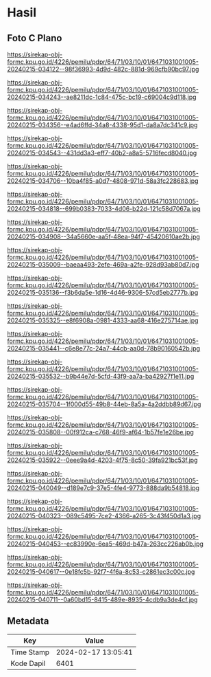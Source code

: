 # Hasil

## Foto C Plano

https://sirekap-obj-formc.kpu.go.id/4226/pemilu/pdpr/64/71/03/10/01/6471031001005-20240215-034122--98f36993-4d9d-482c-881d-969cfb90bc97.jpg

https://sirekap-obj-formc.kpu.go.id/4226/pemilu/pdpr/64/71/03/10/01/6471031001005-20240215-034243--ae8211dc-1c84-475c-bc19-c69004c9d118.jpg

https://sirekap-obj-formc.kpu.go.id/4226/pemilu/pdpr/64/71/03/10/01/6471031001005-20240215-034356--e4ad6ffd-34a8-4338-95d1-da8a7dc341c9.jpg

https://sirekap-obj-formc.kpu.go.id/4226/pemilu/pdpr/64/71/03/10/01/6471031001005-20240215-034543--431dd3a3-eff7-40b2-a8a5-5716fecd8040.jpg

https://sirekap-obj-formc.kpu.go.id/4226/pemilu/pdpr/64/71/03/10/01/6471031001005-20240215-034706--10ba4f85-a0d7-4808-971d-58a3fc228683.jpg

https://sirekap-obj-formc.kpu.go.id/4226/pemilu/pdpr/64/71/03/10/01/6471031001005-20240215-034818--699b0383-7033-4d06-b22d-121c58d7067a.jpg

https://sirekap-obj-formc.kpu.go.id/4226/pemilu/pdpr/64/71/03/10/01/6471031001005-20240215-034908--34a5660e-aa5f-48ea-94f7-45420610ae2b.jpg

https://sirekap-obj-formc.kpu.go.id/4226/pemilu/pdpr/64/71/03/10/01/6471031001005-20240215-035009--baeaa493-2efe-469a-a2fe-928d93ab80d7.jpg

https://sirekap-obj-formc.kpu.go.id/4226/pemilu/pdpr/64/71/03/10/01/6471031001005-20240215-035136--f3b6da5e-1d16-4d46-9306-57cd5eb2777b.jpg

https://sirekap-obj-formc.kpu.go.id/4226/pemilu/pdpr/64/71/03/10/01/6471031001005-20240215-035325--e8f6908a-0981-4333-aa68-416e275714ae.jpg

https://sirekap-obj-formc.kpu.go.id/4226/pemilu/pdpr/64/71/03/10/01/6471031001005-20240215-035441--c6e8e77c-24a7-44cb-aa0d-78b90160542b.jpg

https://sirekap-obj-formc.kpu.go.id/4226/pemilu/pdpr/64/71/03/10/01/6471031001005-20240215-035532--b9b44e7d-5cfd-43f9-aa7a-ba42927f1e11.jpg

https://sirekap-obj-formc.kpu.go.id/4226/pemilu/pdpr/64/71/03/10/01/6471031001005-20240215-035704--1f000d55-49b8-44eb-8a5a-4a2ddbb89d67.jpg

https://sirekap-obj-formc.kpu.go.id/4226/pemilu/pdpr/64/71/03/10/01/6471031001005-20240215-035808--00f912ca-c768-46f9-af64-1b57fe1e26be.jpg

https://sirekap-obj-formc.kpu.go.id/4226/pemilu/pdpr/64/71/03/10/01/6471031001005-20240215-035922--0eee9a4d-4203-4f75-8c50-39fa921bc53f.jpg

https://sirekap-obj-formc.kpu.go.id/4226/pemilu/pdpr/64/71/03/10/01/6471031001005-20240215-040049--d189e7c9-37e5-4fe4-9773-888da9b54818.jpg

https://sirekap-obj-formc.kpu.go.id/4226/pemilu/pdpr/64/71/03/10/01/6471031001005-20240215-040323--089c5495-7ce2-4366-a265-3c43f450d1a3.jpg

https://sirekap-obj-formc.kpu.go.id/4226/pemilu/pdpr/64/71/03/10/01/6471031001005-20240215-040453--ec83990e-6ea5-469d-b47a-263cc226ab0b.jpg

https://sirekap-obj-formc.kpu.go.id/4226/pemilu/pdpr/64/71/03/10/01/6471031001005-20240215-040617--0e18fc5b-92f7-4f6a-8c53-c2861ec3c00c.jpg

https://sirekap-obj-formc.kpu.go.id/4226/pemilu/pdpr/64/71/03/10/01/6471031001005-20240215-040711--0a60bd15-8415-489e-8935-4cdb9a3de4cf.jpg


## Metadata

| Key        | Value               |
| ---------- | ------------------- |
| Time Stamp | 2024-02-17 13:05:41 |
| Kode Dapil | 6401                |



